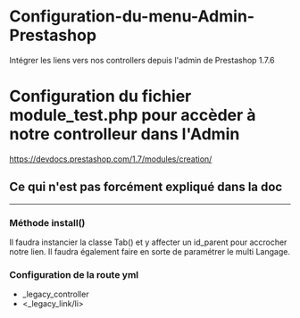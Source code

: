 # Configuration-du-menu-Admin-Prestashop
Intégrer les liens vers nos controllers depuis l'admin de Prestashop 1.7.6

<h1>Configuration du fichier module_test.php pour accèder à notre controlleur dans l'Admin</h1>

https://devdocs.prestashop.com/1.7/modules/creation/

<h2>Ce qui n'est pas forcément expliqué dans la doc</h2>
<hr>
<h3>Méthode install()</h3>
<p>Il faudra instancier la classe Tab() et y affecter un id_parent pour accrocher notre lien.
Il faudra également faire en sorte de paramétrer le multi Langage. 
</p>
<h3>Configuration de la route yml</h3>
<ul>
  <li>_legacy_controller</li>
  <li><_legacy_link/li>
</ul>

